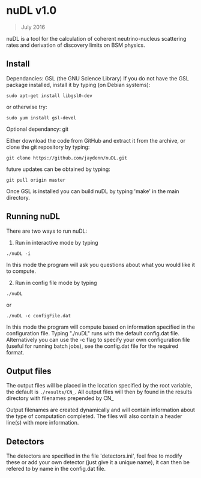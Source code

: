# nuDL v1.0
> July 2016

nuDL is a tool for the calculation of coherent neutrino-nucleus scattering rates and derivation of discovery limits on BSM physics.

## Install
Dependancies:
GSL (the GNU Science Library)
If you do not have the GSL package installed, install it by typing (on Debian systems):
```
sudo apt-get install libgsl0-dev
```
or otherwise try:
```
sudo yum install gsl-devel
```
Optional dependancy:
git

Either download the code from GitHub and extract it from the archive, or clone the git repository by typing:
```
git clone https://github.com/jaydenn/nuDL.git
```
future updates can be obtained by typing:
```
git pull origin master
```
Once GSL is installed you can build nuDL by typing 'make' in the main directory.

## Running nuDL
There are two ways to run nuDL:
1. Run in interactive mode by typing
```
./nuDL -i
```
In this mode the program will ask you questions about what you would like it to compute.
    
2. Run in config file mode by typing
```
./nuDL
```
or
```
./nuDL -c configFile.dat
```
In this mode the program will compute based on information specified in the configuration file. Typing "./nuDL" runs with the default config.dat file. Alternatively you can use the -c flag to specify your own configuration file (useful for running batch jobs), see the config.dat file for the required format.

## Output files
The output files will be placed in the location specified by the root variable, the default is `./results/CN_`. All output files will then by found in the results directory with filenames prepended by CN_

Output filenames are created dynamically and will contain information about the type of computation completed. The files will also contain a header line(s) with more information. 

## Detectors
The detectors are specified in the file 'detectors.ini', feel free to modify these or add your own detector (just give it a unique name), it can then be refered to by name in the config.dat file.
